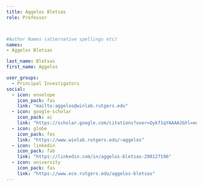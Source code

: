 ```yaml
---
title: Aggelos Bletsas
role: Professor



#Author Names (alternative spellings etc)
names:
- Aggelos Bletsas

last_name: Bletsas
first_name: Aggelos

user_groups:
  - Principal Investigators
social:
  - icon: envelope
    icon_pack: fas
    link: "mailto:aggelos@winlab.rutgers.edu"
  - icon: google-scholar
    icon_pack: ai
    link: "https://scholar.google.com/citations?user=Oykf1qYAAAAJ&hl=en"
  - icon: globe
    icon_pack: fas
    link: "https://www.winlab.rutgers.edu/~aggelos"
  - icon: linkedin
    icon_pack: fab
    link: "https://linkedin.com/in/aggelos-bletsas-290127196"
  - icon: university
    icon_pack: fas
    link: "https://www.ece.rutgers.edu/aggelos-bletsas"
---
```

